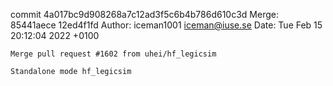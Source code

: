 commit 4a017bc9d908268a7c12ad3f5c6b4b786d610c3d
Merge: 85441aece 12ed4f1fd
Author: iceman1001 <iceman@iuse.se>
Date:   Tue Feb 15 20:12:04 2022 +0100

    Merge pull request #1602 from uhei/hf_legicsim
    
    Standalone mode hf_legicsim

